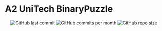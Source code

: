 # A2 UniTech BinaryPuzzle
<div  id="badges"  align="center">
    <img  src="https://img.shields.io/github/last-commit/aiden2480/A2-UniTech-BinaryPuzzle?color=1db954&logoColor=191414&style=flat-square"  alt="GitHub last commit">
    <img  src="https://img.shields.io/github/commit-activity/m/aiden2480/A2-UniTech-BinaryPuzzle?color=1db954&logoColor=191414&style=flat-square"  alt="GitHub commits per month">
    <img  src="https://img.shields.io/github/repo-size/aiden2480/A2-UniTech-BinaryPuzzle?color=1db954&logoColor=191414&style=flat-square"  alt="GitHub repo size">
</div>
